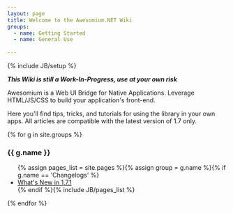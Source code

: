 ```yaml
---
layout: page
title: Welcome to the Awesomium.NET Wiki
groups:
  - name: Getting Started
  - name: General Use
  
---
```

{% include JB/setup %}

___This Wiki is still a Work-In-Progress, use at your own risk___

Awesomium is a Web UI Bridge for Native Applications. Leverage HTML/JS/CSS to build your application's front-end.

Here you'll find tips, tricks, and tutorials for using the library in your own apps. All articles are compatible with the latest version of 1.7 only.

{% for g in site.groups %}
### {{ g.name }}
<ul class="truncate">{% assign pages_list = site.pages %}{% assign group = g.name %}{% if g.name == 'Changelogs' %}<li><a href='./getting-started/whats-new.html'>What's New in 1.7.1</a></li>{% endif %}{% include JB/pages_list %}</ul>
{% endfor %}